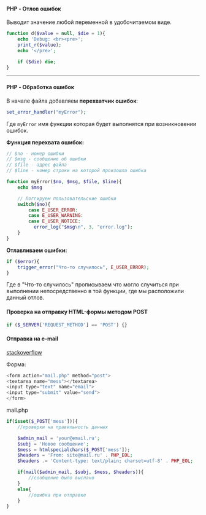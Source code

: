 #### PHP - Отлов ошибок

Выводит значение любой переменной в удобочитаемом виде.

```php
function d($value = null, $die = 1){
    echo 'Debug: <br><pre>';
    print_r($value);
    echo '</pre>';

    if ($die) die;
}
```

---

#### PHP - Обработка ошибок

В начале файла добавляем **перехватчик ошибок**:

```php
set_error_handler("myError");
```

Где `myError` имя функции которая будет выполнятся при возникновении ошибок.

**Функция перехвата ошибок:**

```php
// $no - номер ошибки
// $msg - сообщение об ошибки
// $file - адрес файла
// $line - номер строки на которой произошла ошибка

function myError($no, $msg, $file, $line){
    echo $msg

    // Логгируем пользовательские ошибки
    switch($no){
        case E_USER_ERROR:
        case E_USER_WARNING:
        case E_USER_NOTICE:
          error_log("$msg\n", 3, "error.log");
    }
}
```

**Отлавливаем ошибки:**

```php
if ($error){
    trigger_error("Что-то случилось", E_USER_ERROR);
}
```

Где в "Что-то случилось" прописываем что могло случиться при выполнении непосредственно в той функции, где мы расположили данный отлов.

#### Проверка на отправку HTML-формы методом POST

```php
if ($_SERVER['REQUEST_METHOD'] == 'POST') {}
```

#### Отправка на e-mail

[stackoverflow](https://ru.stackoverflow.com/questions/31874/%D0%9E%D1%82%D0%BF%D1%80%D0%B0%D0%B2%D0%BA%D0%B0-%D0%B4%D0%B0%D0%BD%D0%BD%D1%8B%D1%85-%D0%BD%D0%B0-%D1%81%D0%B5%D1%80%D0%B2%D0%B5%D1%80)

Форма:

```php
<form action="mail.php" method="post">
<textarea name="mess"></textarea>
<input type="text" name="email">
<input type="submit" value="send">
</form>
```

mail.php

```php
if(isset($_POST['mess'])){
    //проверки на правильность данных

    $admin_mail = 'your@email.ru';
    $subj = 'Новое сообщение';
    $mess = htmlspecialchars($_POST['mess']);
    $headers = 'From: site@mail.ru' . PHP_EOL;
    $headers .= 'Content-type: text/plain; charset=utf-8' . PHP_EOL;

    if(mail($admin_mail, $subj, $mess, $headers)){
        //сообщение было выслано
    }
    else{
        //ошибка при отправке
    }
}
```



